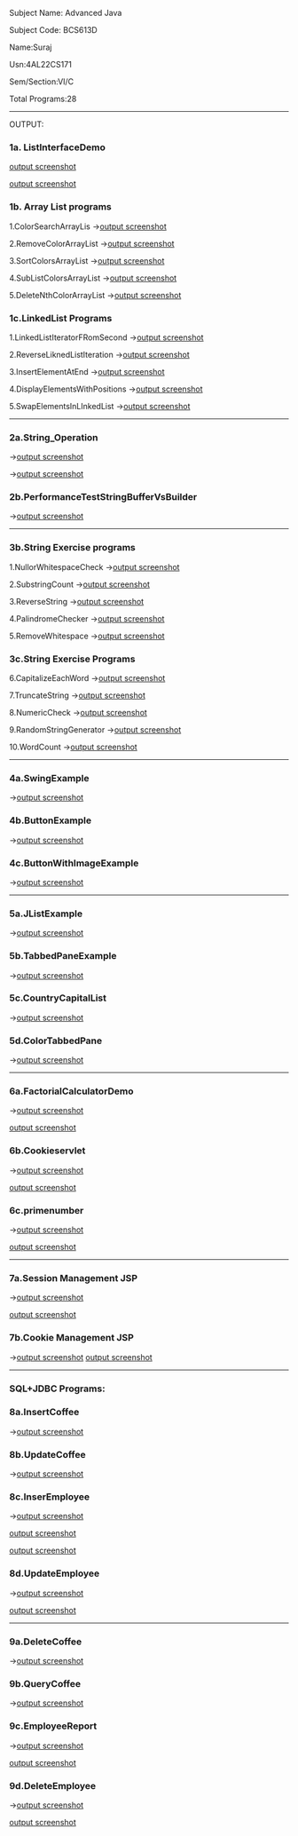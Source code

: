 
Subject Name: Advanced Java

Subject Code: BCS613D

Name:Suraj

Usn:4AL22CS171

Sem/Section:VI/C

Total Programs:28

---

  OUTPUT:
  
  ### 1a. ListInterfaceDemo
  [output screenshot](https://github.com/SurajKulal1/AdvancedJava/blob/main/Exp1-ListInterface/listoperations1.png)


  
  [output screenshot](https://github.com/SurajKulal1/AdvancedJava/blob/main/Exp1-ListInterface/listoperations2.png)


  
  ### 1b.  Array List programs
  
  1.ColorSearchArrayLis ->[output screenshot](https://github.com/SurajKulal1/AdvancedJava/blob/main/Exp1-ListInterface/SearchColorRed.png)
  
  2.RemoveColorArrayList ->[output screenshot](https://github.com/SurajKulal1/AdvancedJava/blob/main/Exp1-ListInterface/RemoveColors.png)

  3.SortColorsArrayList ->[output screenshot](https://github.com/SurajKulal1/AdvancedJava/blob/main/Exp1-ListInterface/SortColors.png)

  4.SubListColorsArrayList ->[output screenshot](https://github.com/SurajKulal1/AdvancedJava/blob/main/Exp1-ListInterface/ExtractSubList.png)

  5.DeleteNthColorArrayList ->[output screenshot](https://github.com/SurajKulal1/AdvancedJava/blob/main/Exp1-ListInterface/DeleteNthElement.png)

### 1c.LinkedList Programs

  1.LinkedListIteratorFRomSecond ->[output screenshot](https://github.com/SurajKulal1/AdvancedJava/blob/main/Exp1-ListInterface/LinkedListIterateFromSecond.png)

  2.ReverseLiknedListIteration ->[output screenshot](https://github.com/SurajKulal1/AdvancedJava/blob/main/Exp1-ListInterface/ReverseLinkedListIteration.png)

  3.InsertElementAtEnd ->[output screenshot](https://github.com/SurajKulal1/AdvancedJava/blob/main/Exp1-ListInterface/InsertElementAtEnd.png)

  4.DisplayElementsWithPositions ->[output screenshot](https://github.com/SurajKulal1/AdvancedJava/blob/main/Exp1-ListInterface/DisplayElementsWithPositions.png)

  5.SwapElementsInLInkedList ->[output screenshot](https://github.com/SurajKulal1/AdvancedJava/blob/main/Exp1-ListInterface/SwapElements.png)

  ---
  
### 2a.String_Operation 
->[output screenshot](https://github.com/SurajKulal1/AdvancedJava/blob/main/Exp2-StringOperations/string_operations1.png)


->[output screenshot](https://github.com/SurajKulal1/AdvancedJava/blob/main/Exp2-StringOperations/string_operations2.png)

### 2b.PerformanceTestStringBufferVsBuilder 
->[output screenshot](https://github.com/SurajKulal1/AdvancedJava/blob/main/Exp2-StringOperations/PerformanceTestStringBufferVsBuilder.png)

----

### 3b.String Exercise programs

1.NullorWhitespaceCheck ->[output screenshot](https://github.com/SurajKulal1/AdvancedJava/blob/main/Exp3-String%20Programs/NullOrWhiteSpaceCheck.png)

2.SubstringCount ->[output screenshot](https://github.com/SurajKulal1/AdvancedJava/blob/main/Exp3-String%20Programs/SubstringAppears.png)

3.ReverseString ->[output screenshot](https://github.com/SurajKulal1/AdvancedJava/blob/main/Exp3-String%20Programs/ReverseString.png)

4.PalindromeChecker ->[output screenshot](https://github.com/SurajKulal1/AdvancedJava/blob/main/Exp3-String%20Programs/CheckPalindrome.png)

5.RemoveWhitespace ->[output screenshot](https://github.com/SurajKulal1/AdvancedJava/blob/main/Exp3-String%20Programs/RemoveWhitespace.png)

### 3c.String Exercise Programs

6.CapitalizeEachWord ->[output screenshot](https://github.com/SurajKulal1/AdvancedJava/blob/main/Exp3-String%20Programs/CapitalizeFirstLetter.png)

7.TruncateString ->[output screenshot](https://github.com/SurajKulal1/AdvancedJava/blob/main/Exp3-String%20Programs/Truncate.png)

8.NumericCheck ->[output screenshot](https://github.com/SurajKulal1/AdvancedJava/blob/main/Exp3-String%20Programs/CheckNumeric.png)

9.RandomStringGenerator ->[output screenshot](https://github.com/SurajKulal1/AdvancedJava/blob/main/Exp3-String%20Programs/generateRandomString.png)

10.WordCount ->[output screenshot](https://github.com/SurajKulal1/AdvancedJava/blob/main/Exp3-String%20Programs/CountWords.png)

---

### 4a.SwingExample 
->[output screenshot](https://github.com/SurajKulal1/AdvancedJava/blob/main/Exp4-Swing%20Program/SwingExample.png)

### 4b.ButtonExample 
->[output screenshot](https://github.com/SurajKulal1/AdvancedJava/blob/main/Exp4-Swing%20Program/ButtonExample.png)

### 4c.ButtonWithImageExample 
->[output screenshot](https://github.com/SurajKulal1/AdvancedJava/blob/main/Exp4-Swing%20Program/ButtonWithImage.png)

---

### 5a.JListExample 
->[output screenshot](https://github.com/SurajKulal1/AdvancedJava/blob/main/Exp5-Swing%20Program/JListExample.png)

### 5b.TabbedPaneExample 
->[output screenshot](https://github.com/Gagan-rao-44/Advanced-Java/blob/main/Swing%20Program2/TabbedPaneExample.png)

### 5c.CountryCapitalList 
->[output screenshot](https://github.com/SurajKulal1/AdvancedJava/blob/main/Exp5-Swing%20Program/CountryCapitalList.png)

### 5d.ColorTabbedPane 
->[output screenshot](https://github.com/SurajKulal1/AdvancedJava/blob/main/Exp5-Swing%20Program/ColorTabbedPane.png)

---

### 6a.FactorialCalculatorDemo 
->[output screenshot](https://github.com/Gagan-rao-44/Advanced-Java/blob/main/Servlet%20Programs/FactorialCalculatorDemo1.png)

  [output screenshot](https://github.com/Gagan-rao-44/Advanced-Java/blob/main/Servlet%20Programs/FactorialCalculatorDemo2.png)

### 6b.Cookieservlet 
->[output screenshot](https://github.com/Gagan-rao-44/Advanced-Java/blob/main/Servlet%20Programs/CookieServlet/cookieservlet1.png)

  [output screenshot](https://github.com/Gagan-rao-44/Advanced-Java/blob/main/Servlet%20Programs/CookieServlet/cookieservlet2.png)

### 6c.primenumber 
->[output screenshot](https://github.com/Gagan-rao-44/Advanced-Java/blob/main/Servlet%20Programs/PrimeServlet/primenumber1.png)

  [output screenshot](https://github.com/Gagan-rao-44/Advanced-Java/blob/main/Servlet%20Programs/PrimeServlet/primenumber2.png)

  ---

  ### 7a.Session Management JSP 
  ->[output screenshot](https://github.com/Gagan-rao-44/Advanced-Java/blob/main/JSP%20Programs/sessionmanagementjsp1.png)

  [output screenshot](https://github.com/Gagan-rao-44/Advanced-Java/blob/main/JSP%20Programs/sessionmanagementjsp2.png)

  ### 7b.Cookie Management JSP 
  ->[output screenshot](https://github.com/Gagan-rao-44/Advanced-Java/blob/main/JSP%20Programs/cookie_management%20JSP/cookiemanagementjsp1.png)
  [output screenshot](https://github.com/Gagan-rao-44/Advanced-Java/blob/main/JSP%20Programs/cookie_management%20JSP/cookiemanagementjsp2.png)

  ---

### SQL+JDBC Programs:

  ### 8a.InsertCoffee 
  ->[output screenshot](https://github.com/Gagan-rao-44/Advanced-Java/blob/main/SQL%2BJDBC/InsertCoffee/InsertCoffee.png)

  ### 8b.UpdateCoffee 
  ->[output screenshot](https://github.com/Gagan-rao-44/Advanced-Java/blob/main/SQL%2BJDBC/UpdateCoffee/updatecoffee.png)

  ### 8c.InserEmployee 
  ->[output screenshot](https://github.com/Gagan-rao-44/Advanced-Java/blob/main/SQL%2BJDBC/InsertEmployee/insertemployee1.png)

  [output screenshot](https://github.com/Gagan-rao-44/Advanced-Java/blob/main/SQL%2BJDBC/InsertEmployee/insertemployee2.png)

  [output screenshot](https://github.com/Gagan-rao-44/Advanced-Java/blob/main/SQL%2BJDBC/InsertEmployee/insertemployee3.png)

  ### 8d.UpdateEmployee 
  ->[output screenshot](https://github.com/Gagan-rao-44/Advanced-Java/blob/main/SQL%2BJDBC/UpdateEmployee/updateemployee1.png)

  [output screenshot](https://github.com/Gagan-rao-44/Advanced-Java/blob/main/SQL%2BJDBC/UpdateEmployee/updateemployee2.png)

  ---

  ### 9a.DeleteCoffee 
  ->[output screenshot](https://github.com/Gagan-rao-44/Advanced-Java/blob/main/SQL%2BJDBC%20Operatins/DeleteCoffee/deletecoffee.png)

  ### 9b.QueryCoffee 
  ->[output screenshot](https://github.com/Gagan-rao-44/Advanced-Java/blob/main/SQL%2BJDBC%20Operatins/QueryCoffee/querycoffee.png)

  ### 9c.EmployeeReport 
  ->[output screenshot](https://github.com/Gagan-rao-44/Advanced-Java/blob/main/SQL%2BJDBC%20Operatins/EmployeeReport/employeereport1.png)

  [output screenshot](https://github.com/Gagan-rao-44/Advanced-Java/blob/main/SQL%2BJDBC%20Operatins/EmployeeReport/employeereport2.png)

  ### 9d.DeleteEmployee 
  ->[output screenshot](https://github.com/Gagan-rao-44/Advanced-Java/blob/main/SQL%2BJDBC%20Operatins/DeleteEmployee/deleteemployee1.png)

  [output screenshot](https://github.com/Gagan-rao-44/Advanced-Java/blob/main/SQL%2BJDBC%20Operatins/DeleteEmployee/deleteemployee2.png)
  
  

  
  
    

  
  

